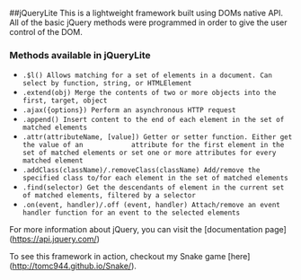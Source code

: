 ##jQueryLite
This is a lightweight framework built using DOMs native API. All of the basic jQuery methods were programmed in order to give the user control of the DOM.

### Methods available in jQueryLite

* `.$l() Allows matching for a set of elements in a document. Can select by function,
  string, or HTMLElement`
* `.extend(obj) Merge the contents of two or more objects into the first, target, object`
* `.ajax({options}) Perform an asynchronous HTTP request`
* `.append() Insert content to the end of each element in the set of matched elements`
* `.attr(attributeName, [value]) Getter or setter function. Either get the value of an            attribute for the first element in the set of matched elements or set one or more attributes for every matched element`
* `.addClass(className)/.removeClass(className) Add/remove the specified class to/for each
  element in the set of matched elements`
* `.find(selector) Get the descendants of element in the current set of matched elements,
  filtered by a selector`
* `.on(event, handler)/.off (event, handler) Attach/remove an event handler function
  for an event to the selected elements`

For more information about jQuery, you can visit the [documentation page] (https://api.jquery.com/)

To see this framework in action, checkout my Snake game [here] (http://tomc944.github.io/Snake/).
